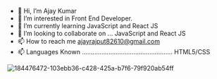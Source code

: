 - 👋 Hi, I’m Ajay Kumar
- 👀 I’m interested in Front End Developer.
- 🌱 I’m currently learning JavaScript and React JS
- 💞️ I’m looking to collaborate on ... JavaScript and React JS
- 📫 How to reach me ajayrajput82610@gmail.com
- 📫 Languages Known ...................................................   HTML5/CSS


 
![184476472-103ebb36-c428-425a-b7f6-79f920ab54ff](https://github.com/ajay-86270/ajay-86270/assets/173144953/65ae4635-6aa4-4bbd-8288-99e62db46378)
